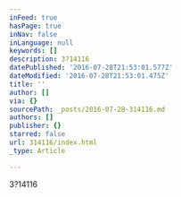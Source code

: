 ```yaml
---
inFeed: true
hasPage: true
inNav: false
inLanguage: null
keywords: []
description: 3?14116
datePublished: '2016-07-28T21:53:01.577Z'
dateModified: '2016-07-28T21:53:01.475Z'
title: ''
author: []
via: {}
sourcePath: _posts/2016-07-28-314116.md
authors: []
publisher: {}
starred: false
url: 314116/index.html
_type: Article

---
```

3?14116